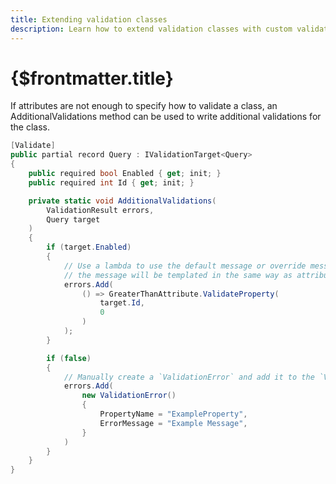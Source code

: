 ```yaml
---
title: Extending validation classes
description: Learn how to extend validation classes with custom validation logic
---
```


# {$frontmatter.title}

If attributes are not enough to specify how to validate a class, an AdditionalValidations method can be used to write additional validations for the class.

```cs |copy|title=Query.cs
[Validate]
public partial record Query : IValidationTarget<Query>
{
	public required bool Enabled { get; init; }
	public required int Id { get; init; }

	private static void AdditionalValidations(
		ValidationResult errors,
		Query target
	)
	{
		if (target.Enabled)
		{
			// Use a lambda to use the default message or override message;
			// the message will be templated in the same way as attribute validations.
			errors.Add(
				() => GreaterThanAttribute.ValidateProperty(
					target.Id,
					0
				)
			);
		}

		if (false)
		{
			// Manually create a `ValidationError` and add it to the `ValidationResult`.
			errors.Add(
				new ValidationError()
				{
					PropertyName = "ExampleProperty",
					ErrorMessage = "Example Message",
				}
			)
		}
	}
}
```
